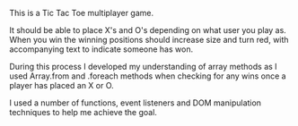 This is a Tic Tac Toe multiplayer game.

It should be able to place X's and O's depending on what user you play as. When you win the winning positions should increase size and turn red, with accompanying text to indicate someone has won.

During this process I developed my understanding of array methods as I used Array.from and .foreach methods when checking for any wins once a player has placed an X or O.

I used a number of functions, event listeners and DOM manipulation techniques to help me achieve the goal.